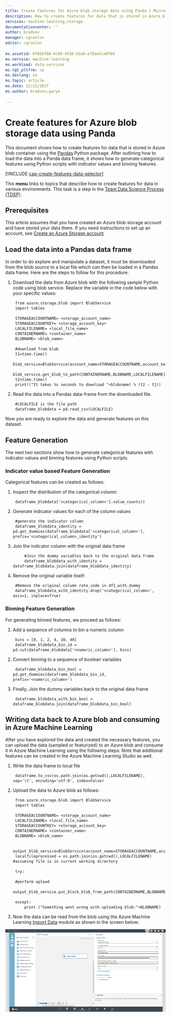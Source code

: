 ```yaml
---
title: Create features for Azure blob storage data using Panda | Microsoft Docs
description: How to create features for data that is stored in Azure blob container with the Panda Python package.
services: machine-learning,storage
documentationcenter: ''
author: bradsev
manager: cgronlun
editor: cgronlun

ms.assetid: 676b5fb0-4c89-4516-b3a8-e78ae3ca078d
ms.service: machine-learning
ms.workload: data-services
ms.tgt_pltfrm: na
ms.devlang: na
ms.topic: article
ms.date: 11/21/2017
ms.author: bradsev;garye

---
```

# Create features for Azure blob storage data using Panda
This document shows how to create features for data that is stored in Azure blob container using the [Pandas](http://pandas.pydata.org/) Python package. After outlining how to load the data into a Panda data frame, it shows how to generate categorical features using Python scripts with indicator values and binning features.

[!INCLUDE [cap-create-features-data-selector](../../../includes/cap-create-features-selector.md)]

This **menu** links to topics that describe how to create features for data in various environments. This task is a step in the [Team Data Science Process (TDSP)](https://azure.microsoft.com/documentation/learning-paths/cortana-analytics-process/).

## Prerequisites
This article assumes that you have created an Azure blob storage account and have stored your data there. If you need instructions to set up an account, see [Create an Azure Storage account](../../storage/common/storage-create-storage-account.md#create-a-storage-account)

## Load the data into a Pandas data frame
In order to do explore and manipulate a dataset, it must be downloaded from the blob source to a local file which can then be loaded in a Pandas data frame. Here are the steps to follow for this procedure:

1. Download the data from Azure blob with the following sample Python code using blob service. Replace the variable in the code below with your specific values:
   
        from azure.storage.blob import BlobService
        import tables
   
        STORAGEACCOUNTNAME= <storage_account_name>
        STORAGEACCOUNTKEY= <storage_account_key>
        LOCALFILENAME= <local_file_name>        
        CONTAINERNAME= <container_name>
        BLOBNAME= <blob_name>
   
        #download from blob
        t1=time.time()
        blob_service=BlobService(account_name=STORAGEACCOUNTNAME,account_key=STORAGEACCOUNTKEY)
        blob_service.get_blob_to_path(CONTAINERNAME,BLOBNAME,LOCALFILENAME)
        t2=time.time()
        print(("It takes %s seconds to download "+blobname) % (t2 - t1))
2. Read the data into a Pandas data-frame from the downloaded file.
   
        #LOCALFILE is the file path
        dataframe_blobdata = pd.read_csv(LOCALFILE)

Now you are ready to explore the data and generate features on this dataset.

## <a name="blob-featuregen"></a>Feature Generation
The next two sections show how to generate categorical features with indicator values and binning features using Python scripts.

### <a name="blob-countfeature"></a>Indicator value based Feature Generation
Categorical features can be created as follows:

1. Inspect the distribution of the categorical column:
   
        dataframe_blobdata['<categorical_column>'].value_counts()
2. Generate indicator values for each of the column values
   
        #generate the indicator column
        dataframe_blobdata_identity = pd.get_dummies(dataframe_blobdata['<categorical_column>'], prefix='<categorical_column>_identity')
3. Join the indicator column with the original data frame
   
            #Join the dummy variables back to the original data frame
            dataframe_blobdata_with_identity = dataframe_blobdata.join(dataframe_blobdata_identity)
4. Remove the original variable itself:
   
        #Remove the original column rate_code in df1_with_dummy
        dataframe_blobdata_with_identity.drop('<categorical_column>', axis=1, inplace=True)

### <a name="blob-binningfeature"></a>Binning Feature Generation
For generating binned features, we proceed as follows:

1. Add a sequence of columns to bin a numeric column
   
        bins = [0, 1, 2, 4, 10, 40]
        dataframe_blobdata_bin_id = pd.cut(dataframe_blobdata['<numeric_column>'], bins)
2. Convert binning to a sequence of boolean variables
   
        dataframe_blobdata_bin_bool = pd.get_dummies(dataframe_blobdata_bin_id, prefix='<numeric_column>')
3. Finally, Join the dummy variables back to the original data frame
   
        dataframe_blobdata_with_bin_bool = dataframe_blobdata.join(dataframe_blobdata_bin_bool)

## <a name="sql-featuregen"></a>Writing data back to Azure blob and consuming in Azure Machine Learning
After you have explored the data and created the necessary features, you can upload the data (sampled or featurized) to an Azure blob and consume it in Azure Machine Learning using the following steps:
Note that additional features can be created in the Azure Machine Learning Studio as well.

1. Write the data frame to local file
   
        dataframe.to_csv(os.path.join(os.getcwd(),LOCALFILENAME), sep='\t', encoding='utf-8', index=False)
2. Upload the data to Azure blob as follows:
   
        from azure.storage.blob import BlobService
        import tables
   
        STORAGEACCOUNTNAME= <storage_account_name>
        LOCALFILENAME= <local_file_name>
        STORAGEACCOUNTKEY= <storage_account_key>
        CONTAINERNAME= <container_name>
        BLOBNAME= <blob_name>
   
        output_blob_service=BlobService(account_name=STORAGEACCOUNTNAME,account_key=STORAGEACCOUNTKEY)    
        localfileprocessed = os.path.join(os.getcwd(),LOCALFILENAME) #assuming file is in current working directory
   
        try:
   
        #perform upload
        output_blob_service.put_block_blob_from_path(CONTAINERNAME,BLOBNAME,localfileprocessed)
   
        except:            
            print ("Something went wrong with uploading blob:"+BLOBNAME)
3. Now the data can be read from the blob using the Azure Machine Learning [Import Data](https://msdn.microsoft.com/library/azure/4e1b0fe6-aded-4b3f-a36f-39b8862b9004/) module as shown in the screen below:

![reader blob](./media/data-blob/reader_blob.png)

